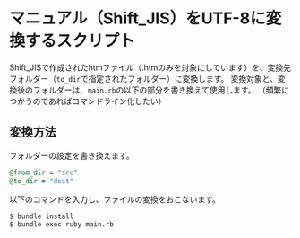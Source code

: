 # マニュアル（Shift_JIS）をUTF-8に変換するスクリプト

Shift_JISで作成されたhtmファイル（.htmのみを対象にしています）を、変換先フォルダー（`to_dir`で指定されたフォルダー）に変換します。
変換対象と、変換後のフォルダーは、`main.rb`の以下の部分を書き換えて使用します。
（頻繁につかうのであればコマンドライン化したい）

## 変換方法

フォルダーの設定を書き換えます。

```rb
@from_dir = "src"
@to_dir = "dest"
```

以下のコマンドを入力し、ファイルの変換をおこないます。

```shell
$ bundle install
$ bundle exec ruby main.rb
```
